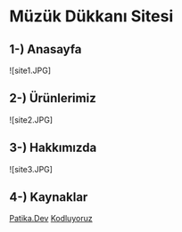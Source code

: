 # Müzük Dükkanı Sitesi
## 1-) Anasayfa
![site1.JPG]

## 2-) Ürünlerimiz
![site2.JPG]
## 3-) Hakkımızda
![site3.JPG]

## 4-) Kaynaklar
[Patika.Dev](https://www.patika.dev/tr)
[Kodluyoruz](https://kodluyoruz.org/tr/kodluyoruz/)

